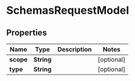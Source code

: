 # SchemasRequestModel

## Properties
Name | Type | Description | Notes
------------ | ------------- | ------------- | -------------
**scope** | **String** |  |  [optional]
**type** | **String** |  |  [optional]
